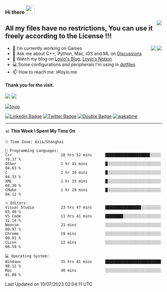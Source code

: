 <h3 align="left">Hi there <img src="https://media.giphy.com/media/hvRJCLFzcasrR4ia7z/giphy.gif" width="28"></h3>
<a align="right" href="https://github.com/loyio/loyio/blob/master/STAR/README.md"><img align="right" src="https://img.shields.io/badge/LOYIO-STAR-green" /></a>

## All my files have no restrictions, You can use it freely according to the License !!!

<a href="https://github.com/loyio#gh-light-mode-only">
     <img align="right"  src="https://loy-readme.vercel.app/api/top-langs/?username=loyio&langs_count=6&hide=css,html,jupyter%20notebook" />
</a>

<a href="https://github.com/loyio#gh-dark-mode-only">
  <img align="right"  src="https://loy-readme.vercel.app/api/top-langs/?username=loyio&langs_count=6&theme=slateorange&hide=css,html,jupyter%20notebook" />
</a>



- 🔭 I’m currently working on Games
- 💬 Ask me about C++, Python, Mac, iOS and ML on [Discussions](https://github.com/loyio/blog/discussions)
- 📔 Watch my blog on [Loyio's Blog](https://loyio.me), [Loyio's Notion](https://loyio.notion.site/loyio/Loyio-s-Dashboard-2f56bd29222a445ea9d9e8802a1ac83b)
- 💻 Some configurations and peripherals I'm using in [dotfiles](https://github.com/loyio/dotfiles)
- 📫 How to reach me: i#loyio.me


#### Thank you for the visit.
<img src="http://profile-counter.glitch.me/loyio/count.svg" />

<img src="https://loy-readme.vercel.app/api?username=loyio&show_icons=true&hide=stars&include_all_commits=true&hide_title=true&theme=slateorange" />

     

[![loyio](https://github-profile-trophy.vercel.app/?username=loyio&theme=onedark&column=4)](https://github.com/loyio)

[![Linkedin Badge](https://img.shields.io/badge/-@loyio-0077b5?style=flat-square&logo=Linkedin&logoColor=white&labelColor=0077b5&link=https://www.linkedin.com/in/loyio-hex-363172158/)](https://www.linkedin.com/in/loyio-hex-363172158/)
[![Twitter Badge](https://img.shields.io/badge/-@loyiome-1ca0f1?style=flat-square&labelColor=1ca0f1&logo=twitter&logoColor=white&link=https://twitter.com/loyiome)](https://twitter.com/loyiome)
[![Double Badge](https://img.shields.io/badge/@loyio-007722?style=flat&logo=Douban&logoColor=white)](https://www.douban.com/people/susmote)
[![wakatime](https://wakatime.com/badge/user/c0ddc104-5a20-41d1-ab9a-c4d9ea20a4d9.svg)](https://wakatime.com/@c0ddc104-5a20-41d1-ab9a-c4d9ea20a4d9)

-------
<!--START_SECTION:waka-->
📊 **This Week I Spent My Time On** 

```text
🕑︎ Time Zone: Asia/Shanghai

💬 Programming Languages: 
C++                      28 hrs 52 mins      ████████████████████░░░░░   79.37 % 
Other                    1 hr 41 mins        █░░░░░░░░░░░░░░░░░░░░░░░░   04.63 % 
C                        1 hr 34 mins        █░░░░░░░░░░░░░░░░░░░░░░░░   04.33 % 
XML                      1 hr 33 mins        █░░░░░░░░░░░░░░░░░░░░░░░░   04.30 % 
CMake                    1 hr 29 mins        █░░░░░░░░░░░░░░░░░░░░░░░░   04.12 % 

🔥 Editors: 
Visual Studio            23 hrs 47 mins      ████████████████░░░░░░░░░   65.40 % 
VS Code                  11 hrs 41 mins      ████████░░░░░░░░░░░░░░░░░   32.14 % 
Neovim                   21 mins             ░░░░░░░░░░░░░░░░░░░░░░░░░   00.97 % 
Chrome                   19 mins             ░░░░░░░░░░░░░░░░░░░░░░░░░   00.91 % 
CLion                    12 mins             ░░░░░░░░░░░░░░░░░░░░░░░░░   00.59 % 

💻 Operating System: 
Windows                  35 hrs 41 mins      █████████████████████████   98.12 % 
Mac                      40 mins             ░░░░░░░░░░░░░░░░░░░░░░░░░   01.88 % 
```


 Last Updated on 10/07/2023 02:04:11 UTC
<!--END_SECTION:waka-->
